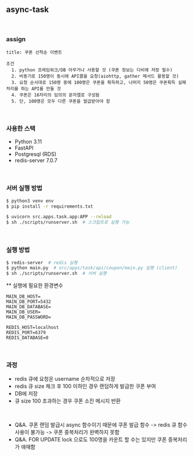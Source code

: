## async-task


<br>


### assign
```
title: 쿠폰 선착순 이벤트    

조건    
  1. python 프레임워크/DB 아무거나 사용할 것 (쿠폰 정보는 디비에 저장 필수)
  2. 비동기로 150명이 동시에 API콜을 요청(aiohttp, gather 메서드 활용할 것)
  3. 요청 순서대로 150명 중에 100명은 쿠폰을 획득하고, 나머지 50명은 쿠폰획득 실패 처리를 하는 API를 만들 것
  4. 쿠폰은 16자리의 임의의 문자열로 구성됨
  5. 단, 100명은 모두 다른 쿠폰을 발급받아야 함
```

<br>

### 사용한 스택
- Python 3.11
- FastAPI
- Postgresql (RDS)
- redis-server 7.0.7

<br>

### 서버 실행 방법
```zsh
$ python3 venv env
$ pip install -r requirements.txt

$ uvicorn src.apps.task.app:APP --reload
$ sh ./scripts/runserver.sh  # 스크립트로 실행 가능
```

<br>

### 실행 방법
```zsh
$ redis-server  # redis 실행
$ python main.py  # src/apps/task/api/coupon/main.py 실행 (client)
$ sh ./scripts/runserver.sh  # 서버 실행
```

** 실행에 필요한 환경변수
```text
MAIN_DB_HOST=
MAIN_DB_PORT=5432
MAIN_DB_DATABASE=
MAIN_DB_USER=
MAIN_DB_PASSWORD=

REDIS_HOST=localhost
REDIS_PORT=6379
REDIS_DATABASE=0
```

<br>

### 과정

- redis 큐에 요청온 username 순차적으로 저장
- redis 큐 size 체크 후 100 이하인 경우 랜덤하게 발급한 쿠폰 부여
- DB에 저장
- 큐 size 100 초과하는 경우 쿠폰 소진 메시지 반환

<br>

- Q&A. 쿠폰 랜덤 발급시 async 함수이기 때문에 쿠폰 발급 함수 -> redis 큐 함수 사용이 불가능 -> 쿠폰 중복처리가 완벽하지 못함
- Q&A. FOR UPDATE lock 으로도 100명을 카운트 할 수는 있지만 쿠폰 중복처리가 애매함